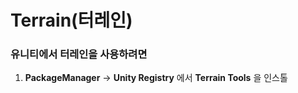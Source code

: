 Terrain(터레인)
=
### 유니티에서 터레인을 사용하려면 
1. __PackageManager__ → __Unity Registry__ 에서 __Terrain Tools__ 을 인스톨
  
